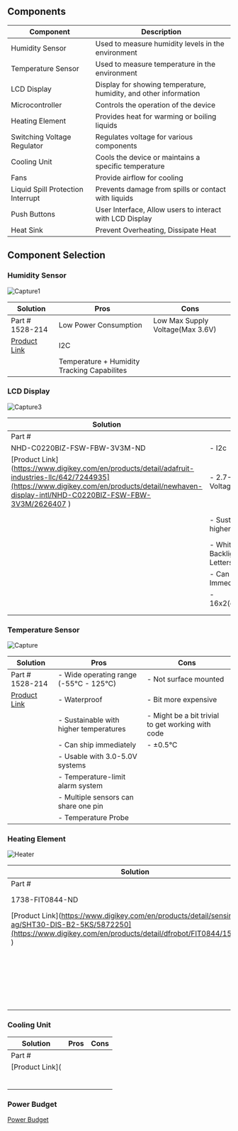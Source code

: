 ## Components

| Component                           | Description                                                      | 
|-------------------------------------|------------------------------------------------------------------|
| Humidity Sensor                     | Used to measure humidity levels in the environment               |
| Temperature Sensor                  | Used to measure temperature in the environment                   |
| LCD Display                         | Display for showing temperature, humidity, and other information |
| Microcontroller                     | Controls the operation of the device                             |
| Heating Element                     | Provides heat for warming or boiling liquids                     |
| Switching Voltage Regulator         | Regulates voltage for various components                         |
| Cooling Unit                        | Cools the device or maintains a specific temperature             |
| Fans                                | Provide airflow for cooling                                      |
| Liquid Spill Protection Interrupt   | Prevents damage from spills or contact with liquids              |
| Push Buttons                        | User Interface, Allow users to interact with LCD Display         |
| Heat Sink                           | Prevent Overheating, Dissipate Heat                              |


## Component Selection
### Humidity Sensor
![Capture1](https://github.com/EGR-314-Team-201/EGR-314-Team-201/assets/156974933/676155ce-70c1-4b1a-8d82-1d44bcc1102f)


| Solution                   | Pros                                                                         | Cons                                                              |
|----------------------------|------------------------------------------------------------------------------|-------------------------------------------------------------------|
|  Part # 1528-214         |    Low Power Consumption                                 |       Low Max Supply Voltage(Max 3.6V)                                       |
| [Product Link](https://www.digikey.com/en/products/detail/sensirion-ag/SHT30-DIS-B2-5KS/5872250)       |    I2C
|                            |    Temperature + Humidity Tracking Capabilites                                 |                     |
                                                           













### LCD Display
![Capture3](https://github.com/EGR-314-Team-201/EGR-314-Team-201/assets/156974933/89263135-7588-4af4-bc7b-f91fc1a3d26d)

| Solution                   | Pros                                                                         | Cons                                                              |
|----------------------------|------------------------------------------------------------------------------|-------------------------------------------------------------------|
|  Part # 	
NHD-C0220BIZ-FSW-FBW-3V3M-ND       | - I2c                                      | - Size                                          |
| [Product Link](https://www.digikey.com/en/products/detail/adafruit-industries-llc/642/7244935](https://www.digikey.com/en/products/detail/newhaven-display-intl/NHD-C0220BIZ-FSW-FBW-3V3M/2626407 )               | - 2.7-3.6V Supply Voltage                                                               | - Limited Color Selection                          |
|                            | - Sustainable with higher temperatures                                      | - Slightly more expensive                 |
|                            | - White Backlight(Black Letters)                                                  |                                                         |
|                            | - Can Ship Immediately                                           |                                                                  |
|                            | - 16x2(characters/line)                                          |                                                                 |
|                            |                                        |                                                                 |
|                            |                                                        |                                                                  |



### Temperature Sensor
![Capture](https://github.com/EGR-314-Team-201/EGR-314-Team-201/assets/156974933/fa50dd98-fdc1-481f-8c3d-18cd185b0c0a)

| Solution                   | Pros                                                                         | Cons                                                              |
|----------------------------|------------------------------------------------------------------------------|-------------------------------------------------------------------|
|  Part # 1528-214         | - Wide operating range (-55°C - 125°C)                                       | - Not surface mounted                                            |
| [Product Link](https://www.digikey.com/en/products/detail/adafruit-industries-llc/642/7244935)               | - Waterproof                                                                | - Bit more expensive                                             |
|                            | - Sustainable with higher temperatures                                      | - Might be a bit trivial to get working with code                 |
|                            | - Can ship immediately                                                      | - ±0.5°C                                                          |
|                            | - Usable with 3.0-5.0V systems                                              |                                                                  |
|                            | - Temperature-limit alarm system                                            |                                                                 |
|                            | - Multiple sensors can share one pin                                       |                                                                 |
|                            | - Temperature Probe                                                        |                                                                  |


### Heating Element
![Heater](https://github.com/EGR-314-Team-201/EGR-314-Team-201/assets/156974933/d659f6dd-6a02-4e4b-bb62-f251d042227d)

| Solution                   | Pros                                                                         | Cons                                                              |
|----------------------------|------------------------------------------------------------------------------|-------------------------------------------------------------------|
|  Part # 	
1738-FIT0844-ND        |               Can ship immediately                       |       No Datasheet                                       |
| [Product Link](https://www.digikey.com/en/products/detail/sensirion-ag/SHT30-DIS-B2-5KS/5872250](https://www.digikey.com/en/products/detail/dfrobot/FIT0844/15848103 )        |  Inexpensive  
|                            |       AC/DC capable                              |                  |
|                            |       High heat transfer Rate                                              |                                                        |
|                            |               Low Power Consumption
                              






### Cooling Unit


| Solution                   | Pros                                                                         | Cons                                                              |
|----------------------------|------------------------------------------------------------------------------|-------------------------------------------------------------------|
|  Part #          |                                       |                                           |
| [Product Link](               |                                                             |                                             |
|                            |                                     |                  |
|                            |                                                      |                                                      |
|                            |                                               |                                                                  |
|                            |                                            |                                                                 |
|                            |                                       |                                                                 |
|                            |                                                     |                                                                  |









































### Power Budget
[Power Budget](https://docs.google.com/spreadsheets/d/1HUIY-lxApwEYJuugOoQeQohUKihOL6_E/edit#gid=1442980976 )
